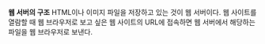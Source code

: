 **웹 서버의 구조**
HTML이나 이미지  파일을 저장하고 있는 것이 웹 서버이다. 웹 사이트를 열람할 때 웹 브라우저로 보고 싶은 웹 사이트의 URL에 접속하면 웹 서버에서 해당하는 파일을 웹 브라우저로 보낸다. 

